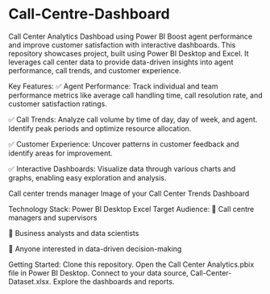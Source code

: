 # Call-Centre-Dashboard
Call Center Analytics Dashboad using Power BI Boost agent performance and improve customer satisfaction with interactive dashboards. This repository showcases project, built using Power BI Desktop and Excel. It leverages call center data to provide data-driven insights into agent performance, call trends, and customer experience.

Key Features: ✅ Agent Performance: Track individual and team performance metrics like average call handling time, call resolution rate, and customer satisfaction ratings.

✅ Call Trends: Analyze call volume by time of day, day of week, and agent. Identify peak periods and optimize resource allocation.

✅ Customer Experience: Uncover patterns in customer feedback and identify areas for improvement.

✅ Interactive Dashboards: Visualize data through various charts and graphs, enabling easy exploration and analysis.

Call center trends manager Image of your Call Center Trends Dashboard

Technology Stack: Power BI Desktop Excel Target Audience: 🔶 Call centre managers and supervisors

🔶 Business analysts and data scientists

🔶 Anyone interested in data-driven decision-making

Getting Started: Clone this repository. Open the Call Center Analytics.pbix file in Power BI Desktop. Connect to your data source, Call-Center-Dataset.xlsx. Explore the dashboards and reports.

